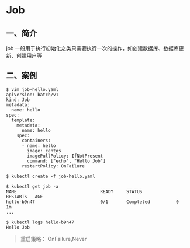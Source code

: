 # Job
## 一、简介

job 一般用于执行初始化之类只需要执行一次的操作，如创建数据库、数据库更新、创建用户等

## 二、案例
```
$ vim job-hello.yaml
apiVersion: batch/v1
kind: Job
metadata:
  name: hello
spec:
  template:
    metadata:
      name: hello
    spec:
      containers:
      - name: hello
        image: centos
        imagePullPolicy: IfNotPresent
        command: ["echo", "Hello Job"]
      restartPolicy: OnFailure

$ kubectl create -f job-hello.yaml

$ kubectl get job -a
NAME                                READY     STATUS             RESTARTS   AGE
hello-b9n47                         0/1       Completed          0          1m
...

$ kubectl logs hello-b9n47
Hello Job
```
> 重启策略： OnFailure,Never